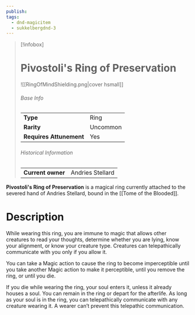 ```yaml
---
publish: 
tags:
  - dnd-magicitem
  - sukkelbergdnd-3
---
```


> [!infobox]  
> # Pivostoli's Ring of Preservation
> ![[RingOfMindShielding.png|cover hsmall]]
> ###### Base Info
> | | |
> |---|---|
> | **Type** | Ring |
> | **Rarity** | Uncommon |
> | **Requires Attunement** | Yes |
> ###### Historical Information
> | | |
> |---|---|
> | **Current owner** | Andries Stellard |

**Pivostoli's Ring of Preservation** is a magical ring currently attached to the severed hand of Andries Stellard, bound in the [[Tome of the Blooded]]. 
# Description
While wearing this ring, you are immune to magic that allows other creatures to read your thoughts, determine whether you are lying, know your alignment, or know your creature type. Creatures can telepathically communicate with you only if you allow it.

You can take a Magic action to cause the ring to become imperceptible until you take another Magic action to make it perceptible, until you remove the ring, or until you die.

If you die while wearing the ring, your soul enters it, unless it already houses a soul. You can remain in the ring or depart for the afterlife. As long as your soul is in the ring, you can telepathically communicate with any creature wearing it. A wearer can’t prevent this telepathic communication.
